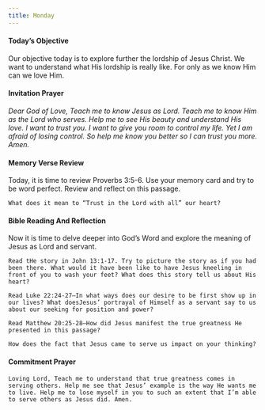 ```yaml
---
title: Monday
---
```


#### Today’s Objective

Our objective today is to explore further the lordship of Jesus Christ. We want to understand what His lordship is really like. For only as we know Him can we love Him.

#### Invitation Prayer

_Dear God of Love, Teach me to know Jesus as Lord. Teach me to know Him as the Lord who serves. Help me to see His beauty and understand His love. I want to trust you. I want to give you room to control my life. Yet I am afraid of losing control. So help me know you better so I can trust you more. Amen._

#### Memory Verse Review

Today, it is time to review Proverbs 3:5-6. Use your memory card and try to be word perfect. Review and reflect on this passage.

`What does it mean to “Trust in the Lord with all” our heart?`

#### Bible Reading And Reflection

Now it is time to delve deeper into God’s Word and explore the meaning of Jesus as Lord and servant.

`Read tHe story in John 13:1-17. Try to picture the story as if you had been there. What would it have been like to have Jesus kneeling in front of you to wash your feet? What does this story tell us about His heart?`

`Read Luke 22:24-27—In what ways does our desire to be first show up in our lives? What doesJesus’ portrayal of Himself as a servant say to us about our seeking for position and power?`

`Read Matthew 20:25-28—How did Jesus manifest the true greatness He presented in this passage?`

`How does the fact that Jesus came to serve us impact on your thinking?`

#### Commitment Prayer

`Loving Lord, Teach me to understand that true greatness comes in serving others. Help me see that Jesus’ example is the way He wants me to live. Help me to lose myself in you to such an extent that I’m able to serve others as Jesus did. Amen.`